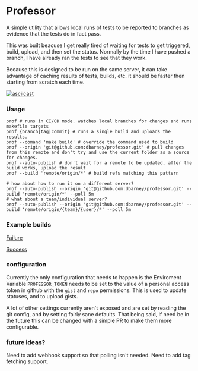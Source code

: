 # Professor
A simple utility that allows local runs of tests to be reported to branches as evidence that the tests do in fact pass.

This was built beacuse I get really tired of waiting for tests to get triggered, build, upload, and then set the status. Normally by the time I have pushed a branch, I have already ran the tests to see that they work.

Because this is designed to be run on the same server, it can take advantage of caching results of tests, builds, etc. it should be faster then starting from scratch each time.

[![asciicast](https://asciinema.org/a/pAqsqN7pDzSmUpFelQdtXQst1.svg)](https://asciinema.org/a/pAqsqN7pDzSmUpFelQdtXQst1)

### Usage
```
prof # runs in CI/CD mode. watches local branches for changes and runs makefile targets
prof {branch|tag|commit} # runs a single build and uploads the results.
prof --comand 'make build' # override the command used to build
prof --origin 'git@github.com:dbarney/professor.git' # pull changes from this remote and don't try and use the current folder as a source for changes.
prof --auto-publish # don't wait for a remote to be updated, after the build works, upload the result
prof --build 'remote/origin/*' # build refs matching this pattern

# how about how to run it on a different server?
prof --auto-publish --origin 'git@github.com:dbarney/professor.git' --build 'remote/origin/*' --poll 5m
# what about a team/individual server?
prof --auto-publish --origin 'git@github.com:dbarney/professor.git' --build 'remote/origin/{team}/{user}/*' --poll 5m
```

### Example builds
[Failure](https://gist.github.com/DBarney/d1e7920fcf6ae484d397430c1febea06)

[Success](https://gist.github.com/DBarney/61e0f6068911f125dc377600e642290a)

### configuration
Currently the only configuration that needs to happen is the Enviroment Variable `PROFESSOR_TOKEN` needs to be set to the value of a personal access token in github with the `gist` and `repo` permissions. This is used to update statuses, and to upload gists.

A lot of other settings currently aren't exposed and are set by reading the git config, and by setting fairly sane defaults. That being said, if need be in the future this can be changed with a simple PR to make them more configurable.

### future ideas?
Need to add webhook support so that polling isn't needed.
Need to add tag fetching support.